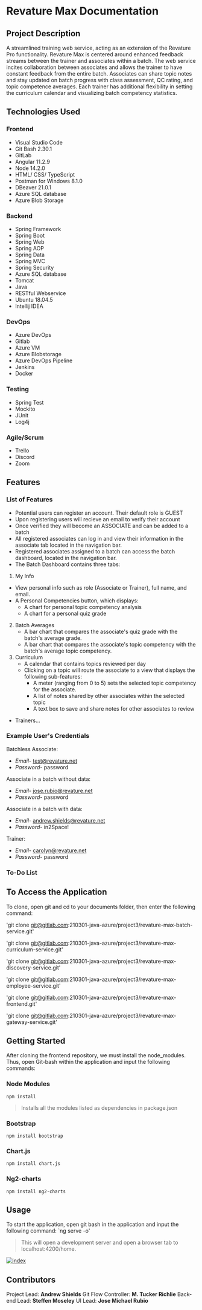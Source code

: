# Revature Max Documentation


## Project Description
A streamlined training web service, acting as an extension of the Revature Pro functionality. Revature Max is centered around enhanced feedback streams between the trainer and associates within a batch. The web service incites collaboration between associates and allows the trainer to have constant feedback from the entire batch. Associates can share topic notes and stay updated on batch progress with class assessment, QC rating, and topic competence averages. Each trainer has additional flexibility in setting the curriculum calendar and visualizing batch competency statistics.

## Technologies Used
### Frontend
* Visual Studio Code
* Git Bash 2.30.1
* GitLab
* Angular 11.2.9
* Node 14.2.0
* HTML/ CSS/ TypeScript
* Postman for Windows 8.1.0
* DBeaver 21.0.1
* Azure SQL database
* Azure Blob Storage

### Backend
* Spring Framework
* Spring Boot
* Spring Web
* Spring AOP
* Spring Data
* Spring MVC
* Spring Security 
* Azure SQL database
* Tomcat
* Java 
* RESTful Webservice
* Ubuntu 18.04.5
* Intellij IDEA

### DevOps
* Azure DevOps
* Gitlab
* Azure VM
* Azure Blobstorage
* Azure DevOps Pipeline
* Jenkins
* Docker

### Testing
* Spring Test
* Mockito
* JUnit
* Log4j

### Agile/Scrum
* Trello
* Discord
* Zoom

## Features
### List of Features
* Potential users can register an account. Their default role is GUEST
* Upon registering users will recieve an email to verify their account
* Once verified they will become an ASSOCIATE and can be added to a batch
* All registered associates can log in and view their information in the associate tab located in the navigation bar. 
* Registered associates assigned to a batch can access the batch dashboard, located in the navigation bar.
* The Batch Dashboard contains three tabs: 
 1. My Info
   * View personal info such as role (Associate or Trainer), full name, and email.
   * A Personal Competencies button, which displays:
      * A chart for personal topic competency analysis
	  * A chart for a personal quiz grade 
 2. Batch Averages
    * A bar chart that compares the associate's quiz grade with the batch's average grade.
	* A bar chart that compares the associate's topic competency with the batch's average topic competency.
 3. Curriculum
    * A calendar that contains topics reviewed per day
	* Clicking on a topic will route the associate to a view that displays the following sub-features:
      * A meter (ranging from 0 to 5) sets the selected topic competency for the associate.
	  * A list of notes shared by other associates within the selected topic
	  * A text box to save and share notes for other associates to review
* Trainers... 
### Example User's Credentials
Batchless Associate:
* *Email-* test@revature.net
* *Password-* password

Associate in a batch without data:
* *Email-* jose.rubio@revature.net
* *Password-* password

Associate in a batch with data:
* *Email-* andrew.shields@revature.net
* *Password-* in2Space!

Trainer:
* *Email-* carolyn@revature.net
* *Password-* password

### To-Do List


## To Access the Application

To clone, open git and cd to your documents folder, then enter the following command: 

'git clone git@gitlab.com:210301-java-azure/project3/revature-max-batch-service.git'

'git clone git@gitlab.com:210301-java-azure/project3/revature-max-curriculum-service.git'

'git clone git@gitlab.com:210301-java-azure/project3/revature-max-discovery-service.git'

'git clone git@gitlab.com:210301-java-azure/project3/revature-max-employee-service.git'

'git clone git@gitlab.com:210301-java-azure/project3/revature-max-frontend.git'

'git clone git@gitlab.com:210301-java-azure/project3/revature-max-gateway-service.git'


## Getting Started
After cloning the frontend repository, we must install the node_modules. Thus, open Git-bash within the application and input the following commands:
### Node Modules
`npm install`
>Installs all the modules listed as dependencies in package.json

### Bootstrap
`npm install bootstrap`
### Chart.js
`npm install chart.js`
### Ng2-charts
`npm install ng2-charts`

## Usage
To start the application, open git bash in the application and input the following command:
`ng serve -o'
>This will open a development server and open a browser tab to localhost:4200/home.

[![index](https://gitlab.com/rubioj.m.93/revature-max-frontend-images/-/raw/master/front-page.png "index")](http://https://gitlab.com/rubioj.m.93/revature-max-frontend-images/-/raw/master/front-page.png "index")

## Contributors
Project Lead: **Andrew Shields**
Git Flow Controller: **M. Tucker Richlie**
Back-end Lead: **Steffen Moseley**
UI Lead: **Jose Michael Rubio**

